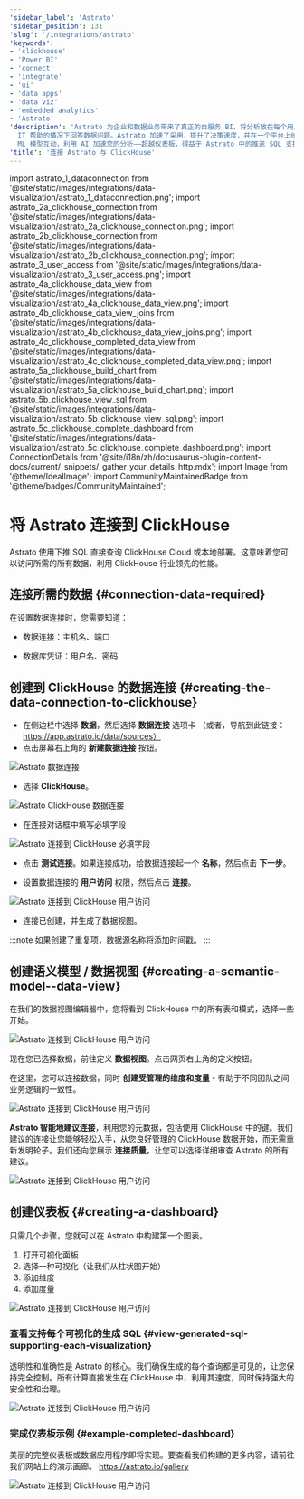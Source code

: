 ```yaml
---
'sidebar_label': 'Astrato'
'sidebar_position': 131
'slug': '/integrations/astrato'
'keywords':
- 'clickhouse'
- 'Power BI'
- 'connect'
- 'integrate'
- 'ui'
- 'data apps'
- 'data viz'
- 'embedded analytics'
- 'Astrato'
'description': 'Astrato 为企业和数据业务带来了真正的自服务 BI，将分析放在每个用户的手中，使他们能够构建自己的仪表板、报告和数据应用程序，从而在无需
  IT 帮助的情况下回答数据问题。Astrato 加速了采用，提升了决策速度，并在一个平台上统一了分析、嵌入式分析、数据输入和数据应用。Astrato 将行动与分析结合在一起，引入实时写回，与
  ML 模型互动，利用 AI 加速您的分析——超越仪表板，得益于 Astrato 中的推送 SQL 支持。'
'title': '连接 Astrato 与 ClickHouse'
---
```


import astrato_1_dataconnection from '@site/static/images/integrations/data-visualization/astrato_1_dataconnection.png';
import astrato_2a_clickhouse_connection from '@site/static/images/integrations/data-visualization/astrato_2a_clickhouse_connection.png';
import astrato_2b_clickhouse_connection from '@site/static/images/integrations/data-visualization/astrato_2b_clickhouse_connection.png';
import astrato_3_user_access from '@site/static/images/integrations/data-visualization/astrato_3_user_access.png';
import astrato_4a_clickhouse_data_view from '@site/static/images/integrations/data-visualization/astrato_4a_clickhouse_data_view.png';
import astrato_4b_clickhouse_data_view_joins from '@site/static/images/integrations/data-visualization/astrato_4b_clickhouse_data_view_joins.png';
import astrato_4c_clickhouse_completed_data_view from '@site/static/images/integrations/data-visualization/astrato_4c_clickhouse_completed_data_view.png';
import astrato_5a_clickhouse_build_chart from '@site/static/images/integrations/data-visualization/astrato_5a_clickhouse_build_chart.png';
import astrato_5b_clickhouse_view_sql from '@site/static/images/integrations/data-visualization/astrato_5b_clickhouse_view_sql.png';
import astrato_5c_clickhouse_complete_dashboard from '@site/static/images/integrations/data-visualization/astrato_5c_clickhouse_complete_dashboard.png';
import ConnectionDetails from '@site/i18n/zh/docusaurus-plugin-content-docs/current/_snippets/_gather_your_details_http.mdx';
import Image from '@theme/IdealImage';
import CommunityMaintainedBadge from '@theme/badges/CommunityMaintained';


# 将 Astrato 连接到 ClickHouse

<CommunityMaintainedBadge/>

Astrato 使用下推 SQL 直接查询 ClickHouse Cloud 或本地部署。这意味着您可以访问所需的所有数据，利用 ClickHouse 行业领先的性能。

## 连接所需的数据 {#connection-data-required}

在设置数据连接时，您需要知道：

- 数据连接：主机名、端口

- 数据库凭证：用户名、密码

<ConnectionDetails />

## 创建到 ClickHouse 的数据连接 {#creating-the-data-connection-to-clickhouse}

- 在侧边栏中选择 **数据**，然后选择 **数据连接** 选项卡
（或者，导航到此链接： https://app.astrato.io/data/sources）
​
- 点击屏幕右上角的 **新建数据连接** 按钮。

<Image size="sm" img={astrato_1_dataconnection} alt="Astrato 数据连接" border />

- 选择 **ClickHouse**。

<Image size="sm" img={astrato_2a_clickhouse_connection} alt="Astrato ClickHouse 数据连接" border />

- 在连接对话框中填写必填字段

<Image size="sm" img={astrato_2b_clickhouse_connection} alt="Astrato 连接到 ClickHouse 必填字段" border />

- 点击 **测试连接**。如果连接成功，给数据连接起一个 **名称**，然后点击 **下一步**。

- 设置数据连接的 **用户访问** 权限，然后点击 **连接**。

<Image size="md" img={astrato_3_user_access} alt="Astrato 连接到 ClickHouse 用户访问" border />

- 连接已创建，并生成了数据视图。

:::note
如果创建了重复项，数据源名称将添加时间戳。
:::

## 创建语义模型 / 数据视图 {#creating-a-semantic-model--data-view}

在我们的数据视图编辑器中，您将看到 ClickHouse 中的所有表和模式，选择一些开始。

<Image size="lg" img={astrato_4a_clickhouse_data_view} alt="Astrato 连接到 ClickHouse 用户访问" border />

现在您已选择数据，前往定义 **数据视图**。点击网页右上角的定义按钮。

在这里，您可以连接数据，同时 **创建受管理的维度和度量** - 有助于不同团队之间业务逻辑的一致性。

<Image size="lg" img={astrato_4b_clickhouse_data_view_joins} alt="Astrato 连接到 ClickHouse 用户访问" border />

**Astrato 智能地建议连接**，利用您的元数据，包括使用 ClickHouse 中的键。我们建议的连接让您能够轻松入手，从您良好管理的 ClickHouse 数据开始，而无需重新发明轮子。我们还向您展示 **连接质量**，让您可以选择详细审查 Astrato 的所有建议。

<Image size="lg" img={astrato_4c_clickhouse_completed_data_view} alt="Astrato 连接到 ClickHouse 用户访问" border />

## 创建仪表板 {#creating-a-dashboard}

只需几个步骤，您就可以在 Astrato 中构建第一个图表。
1. 打开可视化面板
2. 选择一种可视化（让我们从柱状图开始）
3. 添加维度
4. 添加度量

<Image size="lg" img={astrato_5a_clickhouse_build_chart} alt="Astrato 连接到 ClickHouse 用户访问" border />


### 查看支持每个可视化的生成 SQL {#view-generated-sql-supporting-each-visualization}

透明性和准确性是 Astrato 的核心。我们确保生成的每个查询都是可见的，让您保持完全控制。所有计算直接发生在 ClickHouse 中，利用其速度，同时保持强大的安全性和治理。

<Image size="lg" img={astrato_5b_clickhouse_view_sql} alt="Astrato 连接到 ClickHouse 用户访问" border />


### 完成仪表板示例 {#example-completed-dashboard}

美丽的完整仪表板或数据应用程序即将实现。要查看我们构建的更多内容，请前往我们网站上的演示画廊。 https://astrato.io/gallery

<Image size="lg" img={astrato_5c_clickhouse_complete_dashboard} alt="Astrato 连接到 ClickHouse 用户访问" border />
